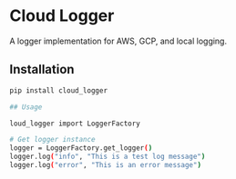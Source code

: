 # Cloud Logger

A logger implementation for AWS, GCP, and local logging.

## Installation

```bash
pip install cloud_logger

## Usage

loud_logger import LoggerFactory

# Get logger instance
logger = LoggerFactory.get_logger()
logger.log("info", "This is a test log message")
logger.log("error", "This is an error message")
